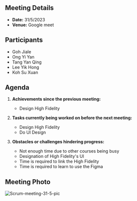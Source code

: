 ## Meeting Details
- **Date:** 31/5/2023
- **Venue:** Google meet

## Participants
- Goh Jiale
- Ong Yi Yan
- Tang Yan Qing
- Lee Yik Hong
- Koh Su Xuan

## Agenda
1. **Achievements since the previous meeting:**
   - Design High Fidelity
  
2. **Tasks currently being worked on before the next meeting:**
   - Design High Fidelity
   - Do UI Design
   

3. **Obstacles or challenges hindering progress:**
   - Not enough time due to other courses being busy
   - Designation of High Fidelity's UI 
   - Time is required to link the High Fidelity
   - Time is required to learn to use the Figma
  
  
## Meeting Photo
<img src="https://github.com/drshahizan/software-engineering/assets/128119778/9a719182-72df-45ec-aca4-366bcdab860e" alt="Scrum-meeting-31-5-pic" border="0">
